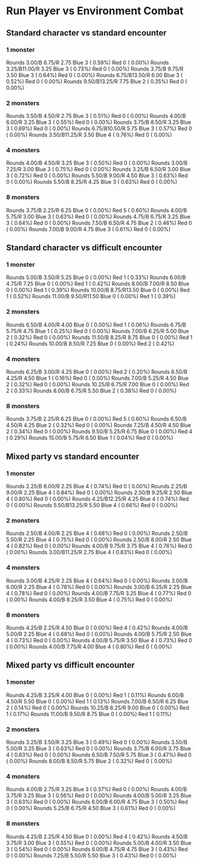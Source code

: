 # Run Player vs Environment Combat

## Standard character vs standard encounter

### 1 monster
Rounds  3.00/B 6.75/R 2.75 Blue 3 ( 0.59%) Red 0 ( 0.00%)
Rounds  3.25/B11.00/R 3.25 Blue 3 ( 0.73%) Red 0 ( 0.00%)
Rounds  3.75/B 9.75/R 3.50 Blue 3 ( 0.64%) Red 0 ( 0.00%)
Rounds  6.75/B13.50/R 6.00 Blue 3 ( 0.52%) Red 0 ( 0.00%)
Rounds  9.50/B13.25/R 7.75 Blue 2 ( 0.35%) Red 0 ( 0.00%)

### 2 monsters
Rounds  3.50/B 4.50/R 2.75 Blue 3 ( 0.51%) Red 0 ( 0.00%)
Rounds  4.00/B 6.00/R 3.25 Blue 3 ( 0.55%) Red 0 ( 0.00%)
Rounds  3.75/B 8.50/R 3.25 Blue 3 ( 0.69%) Red 0 ( 0.00%)
Rounds  6.75/B10.50/R 5.75 Blue 3 ( 0.57%) Red 0 ( 0.00%)
Rounds  3.50/B11.25/R 3.50 Blue 4 ( 0.76%) Red 0 ( 0.00%)

### 4 monsters
Rounds  4.00/B 4.50/R 3.25 Blue 3 ( 0.50%) Red 0 ( 0.00%)
Rounds  3.00/B 7.25/R 3.00 Blue 3 ( 0.75%) Red 0 ( 0.00%)
Rounds  3.25/B 6.50/R 3.00 Blue 3 ( 0.72%) Red 0 ( 0.00%)
Rounds  5.50/B 9.00/R 4.50 Blue 3 ( 0.63%) Red 0 ( 0.00%)
Rounds  5.50/B 8.25/R 4.25 Blue 3 ( 0.63%) Red 0 ( 0.00%)

### 8 monsters
Rounds  3.75/B 2.25/R 6.25 Blue 0 ( 0.00%) Red 5 ( 0.60%)
Rounds  4.00/B 5.75/R 3.00 Blue 3 ( 0.63%) Red 0 ( 0.00%)
Rounds  4.75/B 6.75/R 3.25 Blue 3 ( 0.64%) Red 0 ( 0.00%)
Rounds  7.50/B 6.50/R 4.75 Blue 2 ( 0.46%) Red 0 ( 0.00%)
Rounds  7.00/B 9.00/R 4.75 Blue 3 ( 0.61%) Red 0 ( 0.00%)
            

## Standard character vs difficult encounter

### 1 monster
Rounds  5.00/B 3.50/R 5.25 Blue 0 ( 0.00%) Red 1 ( 0.33%)
Rounds  6.00/B 4.75/R 7.25 Blue 0 ( 0.00%) Red 1 ( 0.42%)
Rounds  8.00/B 7.00/R 8.50 Blue 0 ( 0.00%) Red 1 ( 0.39%)
Rounds 10.00/B 8.75/R13.50 Blue 0 ( 0.00%) Red 1 ( 0.52%)
Rounds 11.00/B 9.50/R11.50 Blue 0 ( 0.00%) Red 1 ( 0.39%)

### 2 monsters
Rounds  6.50/B 4.00/R 4.00 Blue 0 ( 0.00%) Red 1 ( 0.06%)
Rounds  6.75/B 5.75/R 4.75 Blue 1 ( 0.25%) Red 0 ( 0.00%)
Rounds  7.00/B 6.25/R 5.00 Blue 2 ( 0.32%) Red 0 ( 0.00%)
Rounds 11.50/B 8.25/R 8.75 Blue 0 ( 0.00%) Red 1 ( 0.24%)
Rounds 10.00/B 8.50/R 7.25 Blue 0 ( 0.00%) Red 2 ( 0.42%)

### 4 monsters
Rounds  6.25/B 3.00/R 4.25 Blue 0 ( 0.00%) Red 2 ( 0.20%)
Rounds  8.50/B 4.25/R 4.50 Blue 1 ( 0.16%) Red 0 ( 0.00%)
Rounds  7.00/B 5.25/R 4.50 Blue 2 ( 0.32%) Red 0 ( 0.00%)
Rounds 10.25/B 6.75/R 7.00 Blue 0 ( 0.00%) Red 2 ( 0.33%)
Rounds  8.00/B 6.75/R 5.50 Blue 2 ( 0.38%) Red 0 ( 0.00%)

### 8 monsters
Rounds  3.75/B 2.25/R 6.25 Blue 0 ( 0.00%) Red 5 ( 0.60%)
Rounds  6.50/B 4.50/R 4.25 Blue 2 ( 0.32%) Red 0 ( 0.00%)
Rounds  7.25/B 4.50/R 4.50 Blue 2 ( 0.34%) Red 0 ( 0.00%)
Rounds  9.50/B 5.25/R 6.75 Blue 0 ( 0.00%) Red 4 ( 0.29%)
Rounds 15.00/B 5.75/R 6.50 Blue 1 ( 0.04%) Red 0 ( 0.00%)
            

## Mixed party vs standard encounter

### 1 monster
Rounds  2.25/B 6.00/R 2.25 Blue 4 ( 0.74%) Red 0 ( 0.00%)
Rounds  2.25/B 9.00/R 2.25 Blue 4 ( 0.84%) Red 0 ( 0.00%)
Rounds  2.50/B 9.25/R 2.50 Blue 4 ( 0.80%) Red 0 ( 0.00%)
Rounds  4.25/B12.25/R 4.25 Blue 4 ( 0.74%) Red 0 ( 0.00%)
Rounds  5.50/B13.25/R 5.50 Blue 4 ( 0.66%) Red 0 ( 0.00%)

### 2 monsters
Rounds  2.50/B 4.00/R 2.25 Blue 4 ( 0.68%) Red 0 ( 0.00%)
Rounds  2.50/B 5.50/R 2.25 Blue 4 ( 0.75%) Red 0 ( 0.00%)
Rounds  2.50/B 8.00/R 2.50 Blue 4 ( 0.82%) Red 0 ( 0.00%)
Rounds  4.00/B 9.75/R 3.75 Blue 4 ( 0.76%) Red 0 ( 0.00%)
Rounds  3.00/B11.25/R 2.75 Blue 4 ( 0.83%) Red 0 ( 0.00%)

### 4 monsters
Rounds  3.00/B 4.25/R 2.25 Blue 4 ( 0.64%) Red 0 ( 0.00%)
Rounds  3.00/B 6.00/R 2.25 Blue 4 ( 0.78%) Red 0 ( 0.00%)
Rounds  3.00/B 6.25/R 2.25 Blue 4 ( 0.78%) Red 0 ( 0.00%)
Rounds  4.00/B 7.75/R 3.25 Blue 4 ( 0.77%) Red 0 ( 0.00%)
Rounds  4.00/B 8.25/R 3.50 Blue 4 ( 0.75%) Red 0 ( 0.00%)

### 8 monsters
Rounds  4.25/B 2.25/R 4.50 Blue 0 ( 0.00%) Red 4 ( 0.42%)
Rounds  4.00/B 5.00/R 2.25 Blue 4 ( 0.68%) Red 0 ( 0.00%)
Rounds  4.00/B 5.75/R 2.50 Blue 4 ( 0.73%) Red 0 ( 0.00%)
Rounds  4.00/B 5.75/R 3.50 Blue 4 ( 0.73%) Red 0 ( 0.00%)
Rounds  4.00/B 7.75/R 4.00 Blue 4 ( 0.80%) Red 0 ( 0.00%)
            

## Mixed party vs difficult encounter

### 1 monster
Rounds  4.25/B 3.25/R 4.00 Blue 0 ( 0.00%) Red 1 ( 0.11%)
Rounds  6.00/B 4.50/R 5.50 Blue 0 ( 0.00%) Red 1 ( 0.13%)
Rounds  7.00/B 6.50/R 6.25 Blue 2 ( 0.14%) Red 0 ( 0.00%)
Rounds 10.25/B 8.25/R 9.00 Blue 0 ( 0.00%) Red 1 ( 0.17%)
Rounds 11.00/B 9.50/R 8.75 Blue 0 ( 0.00%) Red 1 ( 0.11%)

### 2 monsters
Rounds  3.25/B 3.50/R 3.25 Blue 3 ( 0.49%) Red 0 ( 0.00%)
Rounds  3.50/B 5.00/R 3.25 Blue 3 ( 0.63%) Red 0 ( 0.00%)
Rounds  3.75/B 6.00/R 3.75 Blue 4 ( 0.63%) Red 0 ( 0.00%)
Rounds  6.50/B 7.50/R 5.75 Blue 3 ( 0.47%) Red 0 ( 0.00%)
Rounds  8.00/B 8.50/R 5.75 Blue 2 ( 0.32%) Red 0 ( 0.00%)

### 4 monsters
Rounds  4.00/B 2.75/R 3.25 Blue 3 ( 0.37%) Red 0 ( 0.00%)
Rounds  4.00/B 3.75/R 3.25 Blue 3 ( 0.56%) Red 0 ( 0.00%)
Rounds  4.00/B 5.00/R 3.25 Blue 3 ( 0.63%) Red 0 ( 0.00%)
Rounds  6.00/B 6.00/R 4.75 Blue 3 ( 0.50%) Red 0 ( 0.00%)
Rounds  5.25/B 6.75/R 4.50 Blue 3 ( 0.61%) Red 0 ( 0.00%)

### 8 monsters
Rounds  4.25/B 2.25/R 4.50 Blue 0 ( 0.00%) Red 4 ( 0.42%)
Rounds  4.50/B 3.75/R 3.00 Blue 3 ( 0.55%) Red 0 ( 0.00%)
Rounds  5.00/B 4.00/R 3.50 Blue 3 ( 0.54%) Red 0 ( 0.00%)
Rounds  6.00/B 4.75/R 4.75 Blue 3 ( 0.43%) Red 0 ( 0.00%)
Rounds  7.25/B 5.50/R 5.50 Blue 3 ( 0.43%) Red 0 ( 0.00%)
